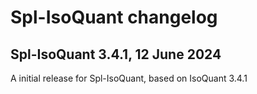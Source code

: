 # Spl-IsoQuant changelog

## Spl-IsoQuant 3.4.1, 12 June 2024

A initial release for Spl-IsoQuant, based on IsoQuant 3.4.1
